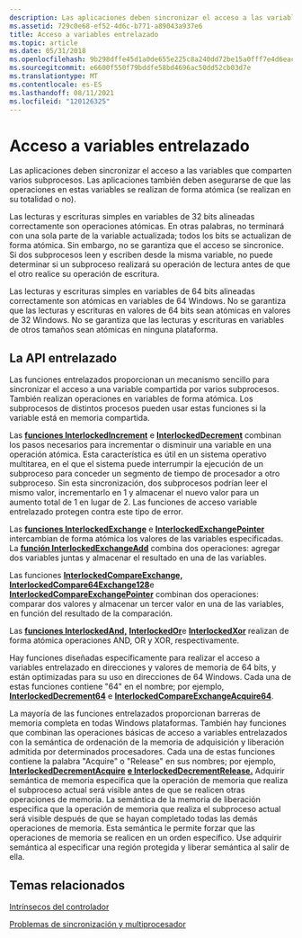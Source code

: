 ```yaml
---
description: Las aplicaciones deben sincronizar el acceso a las variables que comparten varios subprocesos.
ms.assetid: 729c0e68-ef52-4d6c-b771-a89043a937e6
title: Acceso a variables entrelazado
ms.topic: article
ms.date: 05/31/2018
ms.openlocfilehash: 9b298dffe45d1a0de655e225c8a240dd72be15a0fff7e4d6eac25ebb0a1130ad
ms.sourcegitcommit: e6600f550f79bddfe58bd4696ac50dd52cb03d7e
ms.translationtype: MT
ms.contentlocale: es-ES
ms.lasthandoff: 08/11/2021
ms.locfileid: "120126325"
---
```

# <a name="interlocked-variable-access"></a>Acceso a variables entrelazado

Las aplicaciones deben sincronizar el acceso a las variables que comparten varios subprocesos. Las aplicaciones también deben asegurarse de que las operaciones en estas variables se realizan de forma atómica (se realizan en su totalidad o no).

Las lecturas y escrituras simples en variables de 32 bits alineadas correctamente son operaciones atómicas. En otras palabras, no terminará con una sola parte de la variable actualizada; todos los bits se actualizan de forma atómica. Sin embargo, no se garantiza que el acceso se sincronice. Si dos subprocesos leen y escriben desde la misma variable, no puede determinar si un subproceso realizará su operación de lectura antes de que el otro realice su operación de escritura.

Las lecturas y escrituras simples en variables de 64 bits alineadas correctamente son atómicas en variables de 64 Windows. No se garantiza que las lecturas y escrituras en valores de 64 bits sean atómicas en valores de 32 Windows. No se garantiza que las lecturas y escrituras en variables de otros tamaños sean atómicas en ninguna plataforma.

## <a name="the-interlocked-api"></a>La API entrelazado

Las funciones entrelazados proporcionan un mecanismo sencillo para sincronizar el acceso a una variable compartida por varios subprocesos. También realizan operaciones en variables de forma atómica. Los subprocesos de distintos procesos pueden usar estas funciones si la variable está en memoria compartida.

Las [**funciones InterlockedIncrement**](/windows/win32/api/winnt/nf-winnt-interlockedincrement) e [**InterlockedDecrement**](/windows/win32/api/winnt/nf-winnt-interlockeddecrement) combinan los pasos necesarios para incrementar o disminuir una variable en una operación atómica. Esta característica es útil en un sistema operativo multitarea, en el que el sistema puede interrumpir la ejecución de un subproceso para conceder un segmento de tiempo de procesador a otro subproceso. Sin esta sincronización, dos subprocesos podrían leer el mismo valor, incrementarlo en 1 y almacenar el nuevo valor para un aumento total de 1 en lugar de 2. Las funciones de acceso variable entrelazado protegen contra este tipo de error.

Las [**funciones InterlockedExchange**](/windows/win32/api/winnt/nf-winnt-interlockedexchange) e [**InterlockedExchangePointer**](/windows/win32/api/winnt/nf-winnt-interlockedexchangepointer) intercambian de forma atómica los valores de las variables especificadas. La [**función InterlockedExchangeAdd**](/windows/win32/api/winnt/nf-winnt-interlockedexchangeadd) combina dos operaciones: agregar dos variables juntas y almacenar el resultado en una de las variables.

Las funciones [**InterlockedCompareExchange,**](/windows/win32/api/winnt/nf-winnt-interlockedcompareexchange) [**InterlockedCompare64Exchange128**](/previous-versions/windows/desktop/legacy/ms683553(v=vs.85))e [**InterlockedCompareExchangePointer**](/windows/win32/api/winnt/nf-winnt-interlockedcompareexchangepointer) combinan dos operaciones: comparar dos valores y almacenar un tercer valor en una de las variables, en función del resultado de la comparación.

Las [**funciones InterlockedAnd,**](/windows/win32/api/winnt/nf-winnt-interlockedand) [**InterlockedOr**](/windows/win32/api/winnt/nf-winnt-interlockedor)e [**InterlockedXor**](/windows/win32/api/winnt/nf-winnt-interlockedxor) realizan de forma atómica operaciones AND, OR y XOR, respectivamente.

Hay funciones diseñadas específicamente para realizar el acceso a variables entrelazado en direcciones y valores de memoria de 64 bits, y están optimizadas para su uso en direcciones de 64 Windows. Cada una de estas funciones contiene "64" en el nombre; por ejemplo, [**InterlockedDecrement64**](/windows/win32/api/winnt/nf-winnt-interlockeddecrement64) e [**InterlockedCompareExchangeAcquire64**](/previous-versions/windows/desktop/legacy/ms683566(v=vs.85)).

La mayoría de las funciones entrelazados proporcionan barreras de memoria completa en todas Windows plataformas. También hay funciones que combinan las operaciones básicas de acceso a variables entrelazados con la semántica de ordenación de la memoria de adquisición y liberación admitida por determinados procesadores. Cada una de estas funciones contiene la palabra "Acquire" o "Release" en sus nombres; por ejemplo, [**InterlockedDecrementAcquire**](/previous-versions/windows/desktop/legacy/ms683583(v=vs.85)) [**e InterlockedDecrementRelease.**](/previous-versions/windows/desktop/legacy/ms683586(v=vs.85)) Adquirir semántica de memoria especifica que la operación de memoria que realiza el subproceso actual será visible antes de que se realicen otras operaciones de memoria. La semántica de la memoria de liberación especifica que la operación de memoria que realiza el subproceso actual será visible después de que se hayan completado todas las demás operaciones de memoria. Esta semántica le permite forzar que las operaciones de memoria se realicen en un orden específico. Use adquirir semántica al especificar una región protegida y liberar semántica al salir de ella.

## <a name="related-topics"></a>Temas relacionados

<dl> <dt>

[Intrínsecos del controlador](/cpp/intrinsics/compiler-intrinsics?view=vs-2019)
</dt> <dt>

[Problemas de sincronización y multiprocesador](synchronization-and-multiprocessor-issues.md)
</dt> </dl>

 

 
